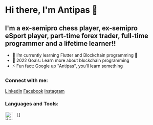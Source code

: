 # Hi there, I'm Antipas 👋 

## I'm a ex-semipro chess player, ex-semipro eSport player, part-time forex trader, full-time programmer and a lifetime learner!!

- 🌱 I’m currently learning Flutter and Blockchain programming 🤣
- 🥅 2022 Goals: Learn more about blockchain programming
- ⚡ Fun fact: Google up "Antipas", you'll learn something

### Connect with me:

[LinkedIn](https://www.linkedin.com/in/antipastang/)
[Facebook](https://www.facebook.com/railin.antipastang/)
[Instagram](https://www.instagram.com/antipastang/)

### Languages and Tools:

[<img align="left" alt="Android Studio" width="26px" src="https://image.pngaaa.com/287/5650287-middle.png" style="padding-right:10px;" />]

<br />
<br />

